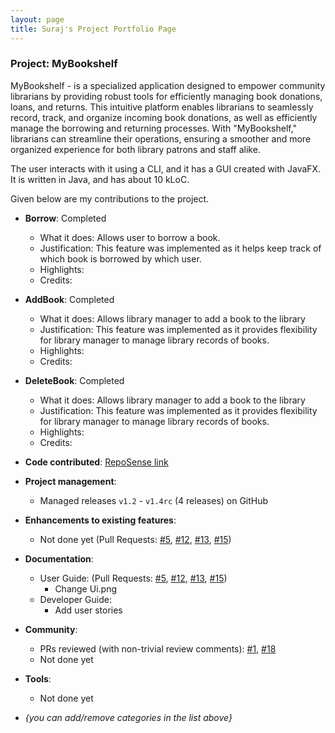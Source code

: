 ```yaml
---
layout: page
title: Suraj's Project Portfolio Page
---
```


### Project: MyBookshelf

MyBookshelf - is a specialized application designed to empower community librarians by providing robust tools for efficiently managing book donations, loans, and returns. This intuitive platform enables librarians to seamlessly record, track, and organize incoming book donations, as well as efficiently manage the borrowing and returning processes. With "MyBookshelf," librarians can streamline their operations, ensuring a smoother and more organized experience for both library patrons and staff alike.

The user interacts with it using a CLI, and it has a GUI created with JavaFX. It is written in Java, and has about 10 kLoC.

Given below are my contributions to the project.

* **Borrow**: Completed
  * What it does: Allows user to borrow a book.
  * Justification:  This feature was implemented as it helps keep track of which book is borrowed by which user.
  * Highlights:
  * Credits:

* **AddBook**: Completed
  * What it does: Allows library manager to add a book to the library
  * Justification:  This feature was implemented as it provides flexibility for library manager to manage library records of books.
  * Highlights:
  * Credits:

* **DeleteBook**: Completed
  * What it does: Allows library manager to add a book to the library
  * Justification:  This feature was implemented as it provides flexibility for library manager to manage library records of books.
  * Highlights:
  * Credits:

* **Code contributed**: [RepoSense link]()

* **Project management**:
  * Managed releases `v1.2` - `v1.4rc` (4 releases) on GitHub

* **Enhancements to existing features**:
  * Not done yet (Pull Requests: [#5](), [#12](), [#13](), [#15]())

* **Documentation**:
  * User Guide: (Pull Requests: [#5](), [#12](), [#13](), [#15]())
    * Change Ui.png
  * Developer Guide:
    * Add user stories

* **Community**:
  * PRs reviewed (with non-trivial review comments): [\#1](), [\#18]()
  * Not done yet

* **Tools**:
  * Not done yet

* _{you can add/remove categories in the list above}_
